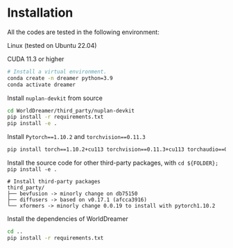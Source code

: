 # Installation

All the codes are tested in the following environment:

Linux (tested on Ubuntu 22.04)

CUDA 11.3 or higher

```bash
# Install a virtual environment.
conda create -n dreamer python=3.9
conda activate dreamer
```

Install `nuplan-devkit` from source

```bash
cd WorldDreamer/third_party/nuplan-devkit
pip install -r requirements.txt
pip install -e .
```

Install `Pytorch==1.10.2` and `torchvision==0.11.3`

```bash
pip install torch==1.10.2+cu113 torchvision==0.11.3+cu113 torchaudio==0.10.2+cu113 -f https://download.pytorch.org/whl/cu113/torch_stable.html
```

Install the source code for other third-party packages, with `cd ${FOLDER}; pip install -e .`

```
# Install third-party packages
third_party/
├── bevfusion -> minorly change on db75150
├── diffusers -> based on v0.17.1 (afcca3916)
└── xformers -> minorly change 0.0.19 to install with pytorch1.10.2
```

Install the dependencies of WorldDreamer
```bash
cd ..
pip install -r requirements.txt
```